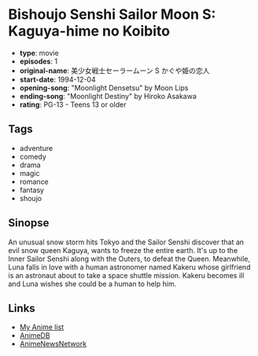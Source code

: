 # Bishoujo Senshi Sailor Moon S: Kaguya-hime no Koibito

-   **type**: movie
-   **episodes**: 1
-   **original-name**: 美少女戦士セーラームーン S かぐや姫の恋人
-   **start-date**: 1994-12-04
-   **opening-song**: "Moonlight Densetsu" by Moon Lips
-   **ending-song**: "Moonlight Destiny" by Hiroko Asakawa
-   **rating**: PG-13 - Teens 13 or older

## Tags

-   adventure
-   comedy
-   drama
-   magic
-   romance
-   fantasy
-   shoujo

## Sinopse

An unusual snow storm hits Tokyo and the Sailor Senshi discover that an evil snow queen Kaguya, wants to freeze the entire earth. It's up to the Inner Sailor Senshi along with the Outers, to defeat the Queen. Meanwhile, Luna falls in love with a human astronomer named Kakeru whose girlfriend is an astronaut about to take a space shuttle mission. Kakeru becomes ill and Luna wishes she could be a human to help him.

## Links

-   [My Anime list](https://myanimelist.net/anime/997/Bishoujo_Senshi_Sailor_Moon_S__Kaguya-hime_no_Koibito)
-   [AnimeDB](http://anidb.info/perl-bin/animedb.pl?show=anime&aid=2151)
-   [AnimeNewsNetwork](http://www.animenewsnetwork.com/encyclopedia/anime.php?id=812)
